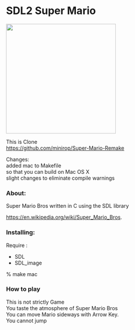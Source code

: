 SDL2  Super Mario
===============

<image src="https://raw.githubusercontent.com/ohwada/MAC_cpp_Samples/master/SDL2/mario/scrrenshots/mario_gamepng" width="300" /> <br/>

This is Clone <br/>
https://github.com/minirop/Super-Mario-Remake  <br/>

Changes: <br/>
added mac to Makefile <br/>
so that you can build on Mac OS X <br/>
slight changes to eliminate compile warnings  <br/>

### About: <br/>
Super Mario Bros written in C using the SDL library

https://en.wikipedia.org/wiki/Super_Mario_Bros. <br/>

### Installing:
Require : <br/>
- SDL <br/>
- SDL_image <br/>

% make mac <br/>

### How to play
This is not strictly Game <br/>
You taste the atmosphere of Super Mario Bros <br/>
You can move Mario sideways with Arrow Key.<br/>
You cannot jump <br/>

